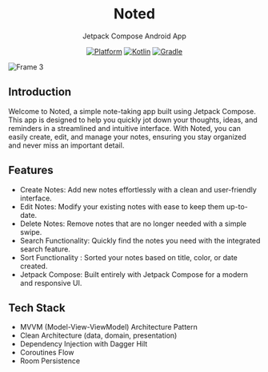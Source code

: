 <h1 align="center">
  Noted
</h1>
<p align="center">
  Jetpack Compose Android App
</p>
<p align="center">
  <a href="http://developer.android.com/index.html"><img alt="Platform" src="https://img.shields.io/badge/platform-Android-green.svg"></a>
  <a href="http://kotlinlang.org"><img alt="Kotlin" src="https://img.shields.io/badge/kotlin-1.9.0-blue.svg"></a>
  <a href="https://developer.android.com/studio/releases/gradle-plugin"><img alt="Gradle" src="https://img.shields.io/badge/gradle-8.4.2-yellow.svg"></a>
</p>

![Frame 3](https://github.com/agungdwi/Moviedb/assets/89433301/bd19370c-c623-4c4b-bbb7-6d8b8bc7eae7)

## Introduction
Welcome to Noted, a simple note-taking app built using Jetpack Compose. This app is designed to help you quickly jot down your thoughts, ideas, and reminders in a streamlined and intuitive interface. With Noted, you can easily create, edit, and manage your notes, ensuring you stay organized and never miss an important detail.

## Features
- Create Notes: Add new notes effortlessly with a clean and user-friendly interface.
- Edit Notes: Modify your existing notes with ease to keep them up-to-date.
- Delete Notes: Remove notes that are no longer needed with a simple swipe.
- Search Functionality: Quickly find the notes you need with the integrated search feature.
- Sort Functionality : Sorted your notes based on title, color, or date created.
- Jetpack Compose: Built entirely with Jetpack Compose for a modern and responsive UI.

## Tech Stack
- MVVM (Model-View-ViewModel) Architecture Pattern
- Clean Architecture (data, domain, presentation)
- Dependency Injection with Dagger Hilt
- Coroutines Flow
- Room Persistence
